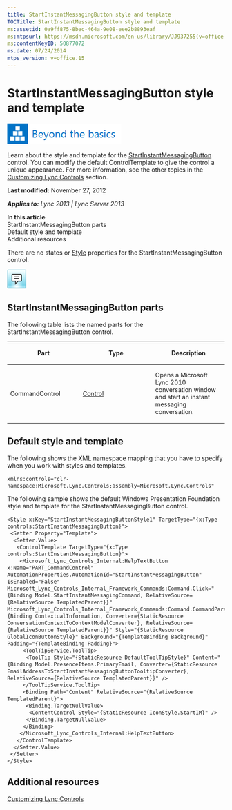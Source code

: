```yaml
---
title: StartInstantMessagingButton style and template
TOCTitle: StartInstantMessagingButton style and template
ms:assetid: 0a9ff875-8bec-464a-9e08-eee2b8893eaf
ms:mtpsurl: https://msdn.microsoft.com/en-us/library/JJ937255(v=office.15)
ms:contentKeyID: 50877072
ms.date: 07/24/2014
mtps_version: v=office.15
---
```


# StartInstantMessagingButton style and template

![Beyond the basics topic](images/JJ937254.mod_icon_beyondbasics_long(Office.15).png "Beyond the basics topic")

Learn about the style and template for the [StartInstantMessagingButton](https://msdn.microsoft.com/en-us/library/hh379340\(v=office.15\)) control. You can modify the default ControlTemplate to give the control a unique appearance. For more information, see the other topics in the [Customizing Lync Controls](customizing-lync-controls.md) section.

**Last modified:** November 27, 2012

***Applies to:** Lync 2013 | Lync Server 2013*

**In this article**  
StartInstantMessagingButton parts  
Default style and template  
Additional resources  

There are no states or [Style](http://msdn.microsoft.com/en-us/library/system.windows.style\(vs.95\).aspx) properties for the StartInstantMessagingButton control.

![StartInstantMessagingButton Control](images/JJ937255.StartInstantMessagingButtonControl(Office.15).png "StartInstantMessagingButton Control")

## StartInstantMessagingButton parts

The following table lists the named parts for the StartInstantMessagingButton control.

<table>
<colgroup>
<col style="width: 33%" />
<col style="width: 33%" />
<col style="width: 33%" />
</colgroup>
<thead>
<tr class="header">
<th><p>Part</p></th>
<th><p>Type</p></th>
<th><p>Description</p></th>
</tr>
</thead>
<tbody>
<tr class="odd">
<td><p>CommandControl</p></td>
<td><p><a href="http://msdn.microsoft.com/en-us/library/system.windows.controls.control.aspx">Control</a></p></td>
<td><p>Opens a Microsoft Lync 2010 conversation window and start an instant messaging conversation.</p></td>
</tr>
</tbody>
</table>

## Default style and template

The following shows the XML namespace mapping that you have to specify when you work with styles and templates.

    xmlns:controls="clr-namespace:Microsoft.Lync.Controls;assembly=Microsoft.Lync.Controls"

The following sample shows the default Windows Presentation Foundation style and template for the StartInstantMessagingButton control.

    <Style x:Key="StartInstantMessagingButtonStyle1" TargetType="{x:Type controls:StartInstantMessagingButton}">
     <Setter Property="Template">
      <Setter.Value>
       <ControlTemplate TargetType="{x:Type controls:StartInstantMessagingButton}">
        <Microsoft_Lync_Controls_Internal:HelpTextButton x:Name="PART_CommandControl" AutomationProperties.AutomationId="StartInstantMessagingButton" IsEnabled="False" Microsoft_Lync_Controls_Internal_Framework_Commands:Command.Click="{Binding Model.StartInstantMessagingCommand, RelativeSource={RelativeSource TemplatedParent}}" Microsoft_Lync_Controls_Internal_Framework_Commands:Command.CommandParameter="{Binding ContextualInformation, Converter={StaticResource ConversationContextToContextModelConverter}, RelativeSource={RelativeSource TemplatedParent}}" Style="{StaticResource GlobalIconButtonStyle}" Background="{TemplateBinding Background}" Padding="{TemplateBinding Padding}">
         <ToolTipService.ToolTip>
          <ToolTip Style="{StaticResource DefaultToolTipStyle}" Content="{Binding Model.PresenceItems.PrimaryEmail, Converter={StaticResource EmailAddressToStartInstantMessagingButtonTooltipConverter}, RelativeSource={RelativeSource TemplatedParent}}" />
         </ToolTipService.ToolTip>
         <Binding Path="Content" RelativeSource="{RelativeSource TemplatedParent}">
          <Binding.TargetNullValue>
           <ContentControl Style="{StaticResource IconStyle.StartIM}" />
          </Binding.TargetNullValue>
         </Binding>
        </Microsoft_Lync_Controls_Internal:HelpTextButton>
       </ControlTemplate>
      </Setter.Value>
     </Setter>
    </Style>

## Additional resources

[Customizing Lync Controls](customizing-lync-controls.md)

